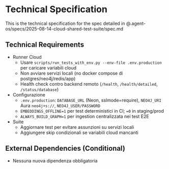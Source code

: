 # Technical Specification

This is the technical specification for the spec detailed in @.agent-os/specs/2025-08-14-cloud-shared-test-suite/spec.md

## Technical Requirements

- Runner Cloud
  - Usare `scripts/run_tests_with_env.py --env-file .env.production` per caricare variabili cloud
  - Non avviare servizi locali (no docker compose di postgres/neo4j/redis/app)
  - Health check contro backend remoto (`/health`, `/health/detailed`, `/status/database`)
- Configurazione
  - `.env.production`: `DATABASE_URL` (Neon, sslmode=require), `NEO4J_URI` Aura `neo4j+s://`, `NEO4J_USER/PASSWORD`
  - `EMBEDDINGS_OFFLINE=1` per test deterministici in CI; `=0` in staging/prod
  - `ALWAYS_BUILD_GRAPH=1` per ingestion centralizzata nei test E2E
- Suite
  - Aggiornare test per evitare assunzioni su servizi locali
  - Aggiungere skip condizionali se variabili cloud mancanti

## External Dependencies (Conditional)

- Nessuna nuova dipendenza obbligatoria